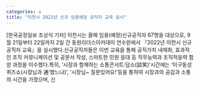 ```yaml
---
categories: a
title: "이천시 2022년 신규 임용예정 공직자 교육 실시"
---
```

[한국공정일보 조상식 기자] 이천시는 올해 임용(예정)신규공직자 67명을 대상으로, 9월 21일부터 22일까지 2일 간 동원리더스아카데미 연수원에서 『2022년 이천시 신규공직자 교육』을 실시했다.신규공직자들은 이번 교육을 통해 공직가치 내재화, 효과적인 조직 커뮤니케이션 및 공문서 작성, 스마트한 민원 응대 등 직무능력과 조직적응력 함양 과정을 이수했다.특히, ‘시장과 함께하는 소통콘서트:담소(談笑)’시간에는 ‘이구동성 퀴즈쇼(시장님과 通’했느냐)’, ‘시장님~ 질문있어요!’등을 통하여 시장과의 공감과 소통의 시간을 가졌으며, 신